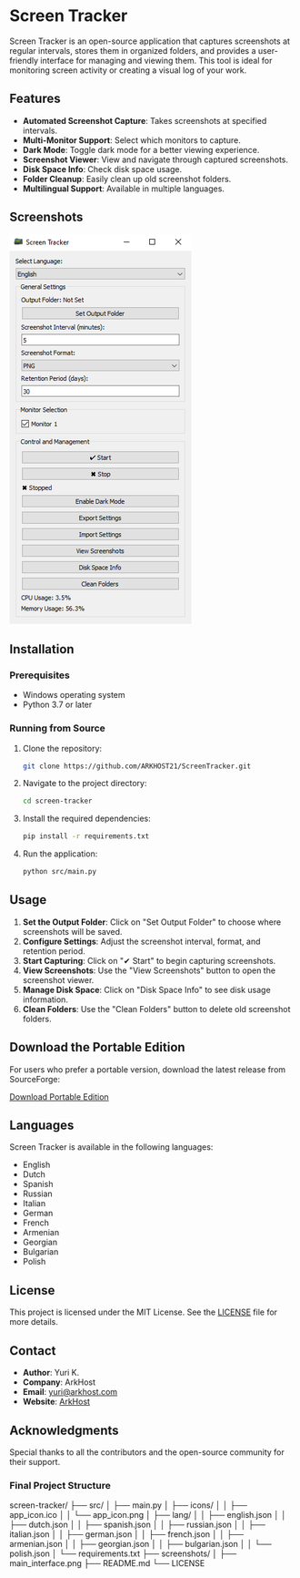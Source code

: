 # Screen Tracker

Screen Tracker is an open-source application that captures screenshots at regular intervals, stores them in organized folders, and provides a user-friendly interface for managing and viewing them. This tool is ideal for monitoring screen activity or creating a visual log of your work.

## Features

- **Automated Screenshot Capture**: Takes screenshots at specified intervals.
- **Multi-Monitor Support**: Select which monitors to capture.
- **Dark Mode**: Toggle dark mode for a better viewing experience.
- **Screenshot Viewer**: View and navigate through captured screenshots.
- **Disk Space Info**: Check disk space usage.
- **Folder Cleanup**: Easily clean up old screenshot folders.
- **Multilingual Support**: Available in multiple languages.

## Screenshots

![Screen Tracker Main Interface](screenshots/main_interface.png)

## Installation

### Prerequisites

- Windows operating system
- Python 3.7 or later

### Running from Source

1. Clone the repository:
    ```sh
    git clone https://github.com/ARKHOST21/ScreenTracker.git
    ```
2. Navigate to the project directory:
    ```sh
    cd screen-tracker
    ```
3. Install the required dependencies:
    ```sh
    pip install -r requirements.txt
    ```
4. Run the application:
    ```sh
    python src/main.py
    ```

## Usage

1. **Set the Output Folder**: Click on "Set Output Folder" to choose where screenshots will be saved.
2. **Configure Settings**: Adjust the screenshot interval, format, and retention period.
3. **Start Capturing**: Click on "✔ Start" to begin capturing screenshots.
4. **View Screenshots**: Use the "View Screenshots" button to open the screenshot viewer.
5. **Manage Disk Space**: Click on "Disk Space Info" to see disk usage information.
6. **Clean Folders**: Use the "Clean Folders" button to delete old screenshot folders.

## Download the Portable Edition

For users who prefer a portable version, download the latest release from SourceForge:

[Download Portable Edition](https://sourceforge.net/projects/screentracker/files/releases/latest/download)

## Languages

Screen Tracker is available in the following languages:

- English
- Dutch
- Spanish
- Russian
- Italian
- German
- French
- Armenian
- Georgian
- Bulgarian
- Polish

## License

This project is licensed under the MIT License. See the [LICENSE](LICENSE) file for more details.

## Contact

- **Author**: Yuri K.
- **Company**: ArkHost
- **Email**: yuri@arkhost.com
- **Website**: [ArkHost](https://www.arkhost.com)

## Acknowledgments

Special thanks to all the contributors and the open-source community for their support.

### Final Project Structure

screen-tracker/
├── src/
│   ├── main.py
│   ├── icons/
│   │   ├── app_icon.ico
│   │   └── app_icon.png
│   ├── lang/
│   │   ├── english.json
│   │   ├── dutch.json
│   │   ├── spanish.json
│   │   ├── russian.json
│   │   ├── italian.json
│   │   ├── german.json
│   │   ├── french.json
│   │   ├── armenian.json
│   │   ├── georgian.json
│   │   ├── bulgarian.json
│   │   └── polish.json
│   └── requirements.txt
├── screenshots/
│   ├── main_interface.png
├── README.md
└── LICENSE

